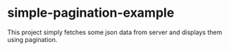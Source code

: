 # simple-pagination-example
This project simply fetches some json data from server and displays them using pagination.
